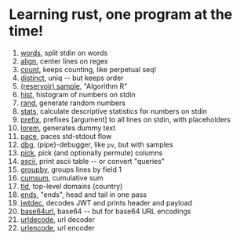 # Learning rust, one program at the time!

1. [words](./words), split stdin on words
2. [align](./align), center lines on regex
3. [count](./count), keeps counting, like perpetual seq!
4. [distinct](./distinct), uniq -- but keeps order
5. [(reservoir) sample](./sampe), "Algorithm R"
6. [hist](./hist), histogram of numbers on stdin
7. [rand](./rand), generate random numbers
8. [stats](./stats), calculate descriptive statistics for numbers on stdin
9. [prefix](./prefix), prefixes [argument] to all lines on stdin, with placeholders
10. [lorem](./lorem), generates dummy text
11. [pace](./pace), paces std-stdout flow
12. [dbg](./dbg), (pipe)-debugger, like `pv`, but with samples
13. [pick](./pick), pick (and optionally permute) columns
14. [ascii](./ascii), print ascii table -- or convert "queries"
15. [groupby](./groupby), groups lines by field 1
16. [cumsum](./cumsum), cumulative sum
17. [tld](./tld), top-level domains (country)
18. [ends](./ends), "ends", head and tail in one pass
19. [jwtdec](./jwtdec), decodes JWT and prints header and payload
20. [base64url](./base64url), base64 -- but for base64 URL encodings
21. [urldecode](./urldecode), url decoder
22. [urlencode](./urlencode), url encoder
